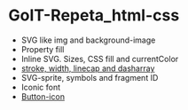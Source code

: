 # GoIT-Repeta_html-css

- SVG like img and background-image
- Property fill
- Inline SVG. Sizes, CSS fill and currentColor
- [stroke, width, linecap and dasharray](https://css.yoksel.ru/svg-fill-and-stroke/)
- SVG-sprite, symbols and fragment ID
- Iconic font
- [Button-icon](https://moderncss.dev/icon-button-css-styling-guide/)
